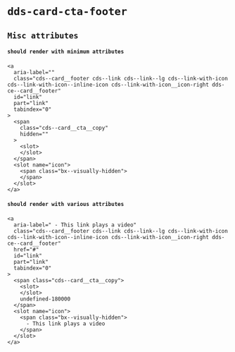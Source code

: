 # `dds-card-cta-footer`

## `Misc attributes`

####   `should render with minimum attributes`

```
<a
  aria-label=""
  class="cds--card__footer cds--link cds--link--lg cds--link-with-icon cds--link-with-icon--inline-icon cds--link-with-icon__icon-right dds-ce--card__footer"
  id="link"
  part="link"
  tabindex="0"
>
  <span
    class="cds--card__cta__copy"
    hidden=""
  >
    <slot>
    </slot>
  </span>
  <slot name="icon">
    <span class="bx--visually-hidden">
    </span>
  </slot>
</a>

```

####   `should render with various attributes`

```
<a
  aria-label=" - This link plays a video"
  class="cds--card__footer cds--link cds--link--lg cds--link-with-icon cds--link-with-icon--inline-icon cds--link-with-icon__icon-right dds-ce--card__footer"
  href="#"
  id="link"
  part="link"
  tabindex="0"
>
  <span class="cds--card__cta__copy">
    <slot>
    </slot>
    undefined-180000
  </span>
  <slot name="icon">
    <span class="bx--visually-hidden">
      - This link plays a video
    </span>
  </slot>
</a>

```

